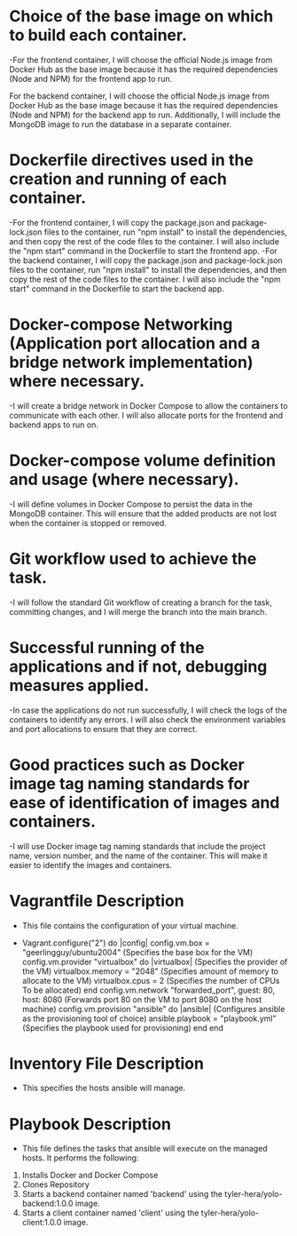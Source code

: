 # Choice of the base image on which to build each container.
-For the frontend container, I will choose the official Node.js image from Docker Hub as the base image because it has the required dependencies (Node and NPM) for the frontend app to run.

For the backend container, I will choose the official Node.js image from Docker Hub as the base image because it has the required dependencies (Node and NPM) for the backend app to run. Additionally, I will include the MongoDB image to run the database in a separate container.

# Dockerfile directives used in the creation and running of each container.
-For the frontend container, I will copy the package.json and package-lock.json files to the container, run "npm install" to install the dependencies, and then copy the rest of the code files to the container. I will also include the "npm start" command in the Dockerfile to start the frontend app.
-For the backend container, I will copy the package.json and package-lock.json files to the container, run "npm install" to install the dependencies, and then copy the rest of the code files to the container. I will also include the "npm start" command in the Dockerfile to start the backend app. 

# Docker-compose Networking (Application port allocation and a bridge network implementation) where necessary.
-I will create a bridge network in Docker Compose to allow the containers to communicate with each other. I will also allocate ports for the frontend and backend apps to run on.

# Docker-compose volume definition and usage (where necessary).
-I will define volumes in Docker Compose to persist the data in the MongoDB container. This will ensure that the added products are not lost when the container is stopped or removed.

# Git workflow used to achieve the task.
-I will follow the standard Git workflow of creating a branch for the task, committing changes, and I will merge the branch into the main branch.

# Successful running of the applications and if not, debugging measures applied.
-In case the applications do not run successfully, I will check the logs of the containers to identify any errors. I will also check the environment variables and port allocations to ensure that they are correct.

# Good practices such as Docker image tag naming standards for ease of identification of images and containers. 
-I will use Docker image tag naming standards that include the project name, version number, and the name of the container. This will make it easier to identify the images and containers.

# Vagrantfile Description
- This file contains the configuration of your virtual machine. 

* Vagrant.configure("2") do |config|
    config.vm.box = "geerlingguy/ubuntu2004"  (Specifies the base box for the VM)
    config.vm.provider "virtualbox" do |virtualbox| (Specifies the provider of the VM)
       virtualbox.memory = "2048"  (Specifies amount of memory to allocate to the VM)
       virtualbox.cpus = 2  (Specifies the number of CPUs To be allocated)
    end
    config.vm.network "forwarded_port", guest: 80, host: 8080 (Forwards port 80 on the VM to port 8080 on the host machine)
    config.vm.provision "ansible" do |ansible| (Configures ansible as the provisioning tool of choice)
      ansible.playbook = "playbook.yml" (Specifies the playbook used for provisioning)
    end
  end

# Inventory File Description
- This specifies the hosts ansible will manage.

# Playbook Description
- This file defines the tasks that ansible will execute on the managed hosts. It performs the following:

1. Installs Docker and Docker Compose
2. Clones Repository
2. Starts a backend container named 'backend' using the tyler-hera/yolo-backend:1.0.0 image.
3. Starts a client container named 'client' using the tyler-hera/yolo-client:1.0.0 image.